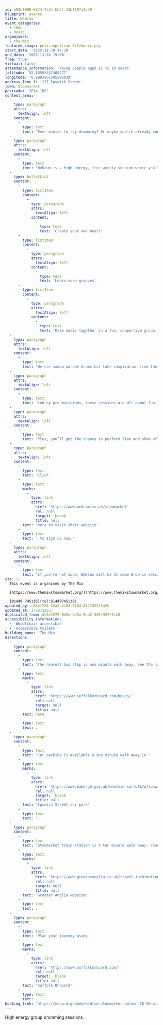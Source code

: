 ```yaml
---
id: e92bf690-6874-4a33-bb5f-33bf197a4d59
blueprint: events
title: WeDrum
event_categories:
  - teen
  - music
organisers:
  - the-mix
featured_image: pelicanpelican-3x2/music.png
start_date: '2025-11-30 17:30'
end_date: '2025-11-30 19:00'
free: true
virtual: false
attendance_information: 'Young people aged 11 to 19 years'
latitude: '52.18593337408477'
longitude: '0.9993967685595039'
address_line_1: '127 Ipswich Street'
town: Stowmarket
postcode: 'IP14 1BB'
content_area:
  -
    type: paragraph
    attrs:
      textAlign: left
    content:
      -
        type: text
        text: 'Ever wanted to try drumming? Or maybe you’re already confident and want to jam with others?'
  -
    type: paragraph
    attrs:
      textAlign: left
    content:
      -
        type: text
        text: 'WeDrum is a high-energy, free weekly session where you’ll'
  -
    type: bulletList
    content:
      -
        type: listItem
        content:
          -
            type: paragraph
            attrs:
              textAlign: left
            content:
              -
                type: text
                text: 'Create your own beats'
      -
        type: listItem
        content:
          -
            type: paragraph
            attrs:
              textAlign: left
            content:
              -
                type: text
                text: 'Learn core grooves'
      -
        type: listItem
        content:
          -
            type: paragraph
            attrs:
              textAlign: left
            content:
              -
                type: text
                text: 'Make music together in a fun, supportive group'
  -
    type: paragraph
    attrs:
      textAlign: left
    content:
      -
        type: text
        text: 'We use samba parade drums but take inspiration from the music you love. No kit or experience needed, just bring your energy!'
  -
    type: paragraph
    attrs:
      textAlign: left
    content:
      -
        type: text
        text: 'Led by pro musicians, these sessions are all about fun, confidence, and creativity.'
  -
    type: paragraph
    attrs:
      textAlign: left
    content:
      -
        type: text
        text: 'Plus, you’ll get the chance to perform live and show off what our awesome group creates.'
  -
    type: paragraph
    attrs:
      textAlign: left
    content:
      -
        type: text
        text: 'Click '
      -
        type: text
        marks:
          -
            type: link
            attrs:
              href: 'https://www.wedrum.co.uk/stowmarket'
              rel: null
              target: _blank
              title: null
        text: 'here to visit their website'
      -
        type: text
        text: ' to sign up now.'
  -
    type: paragraph
    attrs:
      textAlign: left
    content:
      -
        type: text
        text: "If you're not sure, WeDrum will be at some drop-in sessions at The Mix this month if you want to find out more."
cta: |-
  This event is organised by The Mix

  [https://www.themixstowmarket.org/](https://www.themixstowmarket.org/) 

  [01449 745130](tel:01449745130)
updated_by: c86ef296-82a8-4c92-8104-8f274952842b
updated_at: 1758712637
duplicated_from: db0e2078-845e-4e3a-9db2-886e937e7cb5
accessibility_information:
  - 'Wheelchair accessible'
  - 'Accessible toilets'
building_name: 'The Mix'
directions:
  -
    type: paragraph
    content:
      -
        type: text
        text: 'The nearest bus stop is one minute walk away, see the latest bus timetables '
      -
        type: text
        marks:
          -
            type: link
            attrs:
              href: 'https://www.suffolkonboard.com/buses/'
              rel: null
              target: null
              title: null
        text: here
      -
        type: text
        text: .
  -
    type: paragraph
    content:
      -
        type: text
        text: 'Car parking is available a two minute walk away in '
      -
        type: text
        marks:
          -
            type: link
            attrs:
              href: 'https://www.babergh.gov.uk/web/mid-suffolk/w/ipswich-street-car-park-1'
              rel: null
              target: _blank
              title: null
        text: 'Ipswich Street car park'
      -
        type: text
        text: '. '
  -
    type: paragraph
    content:
      -
        type: text
        text: 'Stowmarket train station is a ten minute walk away. Find up to date train times on the '
      -
        type: text
        marks:
          -
            type: link
            attrs:
              href: 'https://www.greateranglia.co.uk/travel-information/station-information/smk'
              rel: null
              target: null
              title: null
        text: 'Greater Anglia website'
      -
        type: text
        text: .
  -
    type: paragraph
    content:
      -
        type: text
        text: 'Plan your journey using '
      -
        type: text
        marks:
          -
            type: link
            attrs:
              href: 'https://www.suffolkonboard.com/'
              rel: null
              target: _blank
              title: null
        text: 'Suffolk Onboard'
      -
        type: text
        text: .
booking_link: 'https://eequ.org/book/wedrum-stowmarket-autumn-25-26-with-wedrum-cic-20267'
---
```

High energy group drumming sessions.